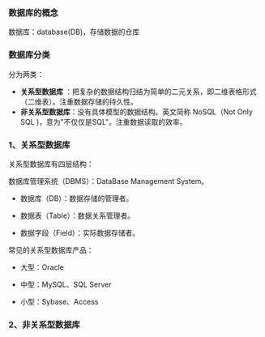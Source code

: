 ### 数据库的概念
数据库：database(DB)，存储数据的仓库

### 数据库分类
分为两类： 

- **关系型数据库** ：把复杂的数据结构归结为简单的二元关系，即二维表格形式（二维表）。注重数据存储的持久性。
- **非关系型数据库**：没有具体模型的数据结构。英文简称 NoSQL（Not Only SQL )，意为"不仅仅是SQL"。注重数据读取的效率。

### 1、关系型数据库
关系型数据库有四层结构：

数据库管理系统（DBMS）：DataBase Management System。

- 数据库（DB）：数据存储的管理者。

- 数据表（Table）：数据关系管理者。

- 数据字段（Field）：实际数据存储者。

常见的关系型数据库产品：

- 大型：Oracle

- 中型：MySQL、SQL Server

- 小型：Sybase、Access

### 2、非关系型数据库